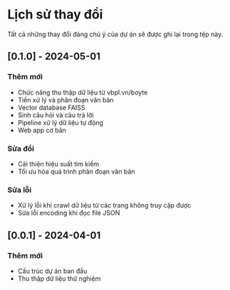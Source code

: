 # Lịch sử thay đổi

Tất cả những thay đổi đáng chú ý của dự án sẽ được ghi lại trong tệp này.

## [0.1.0] - 2024-05-01

### Thêm mới
- Chức năng thu thập dữ liệu từ vbpl.vn/boyte
- Tiền xử lý và phân đoạn văn bản
- Vector database FAISS
- Sinh câu hỏi và câu trả lời
- Pipeline xử lý dữ liệu tự động
- Web app cơ bản

### Sửa đổi
- Cải thiện hiệu suất tìm kiếm
- Tối ưu hóa quá trình phân đoạn văn bản

### Sửa lỗi
- Xử lý lỗi khi crawl dữ liệu từ các trang không truy cập được
- Sửa lỗi encoding khi đọc file JSON

## [0.0.1] - 2024-04-01

### Thêm mới
- Cấu trúc dự án ban đầu
- Thu thập dữ liệu thử nghiệm 